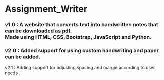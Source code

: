 # Assignment_Writer

<h3>v1.0 : A website that converts text into handwritten notes that can be downloaded as pdf. <br> Made using HTML, CSS, Bootstrap, JavaScript and Python.</h3>

<h3>v2.0 : Added support for using custom handwriting and paper can be added.</h3>
<p>v2.1 : Adding support for adjusting spacing and margin according to user needs</p>
